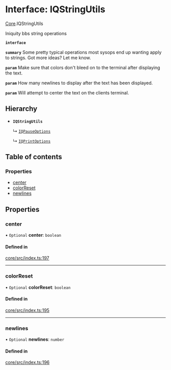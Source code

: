 # Interface: IQStringUtils

[Core](../modules/Core.md).IQStringUtils

Iniquity bbs string operations

**`interface`**

**`summary`** Some pretty typical operations most sysops end up wanting apply to strings. Got more ideas? Let me know.

**`param`** Make sure that colors don't bleed on to the terminal after displaying the text.

**`param`** How many newlines to display after the text has been displayed.

**`param`** Will attempt to center the text on the clients terminal.

## Hierarchy

- **`IQStringUtils`**

  ↳ [`IQPauseOptions`](Core.IQPauseOptions.md)

  ↳ [`IQPrintOptions`](Core.IQPrintOptions.md)

## Table of contents

### Properties

- [center](Core.IQStringUtils.md#center)
- [colorReset](Core.IQStringUtils.md#colorreset)
- [newlines](Core.IQStringUtils.md#newlines)

## Properties

### center

• `Optional` **center**: `boolean`

#### Defined in

[core/src/index.ts:197](https://github.com/iniquitybbs/iniquity/blob/d7c93a1/packages/core/src/index.ts#L197)

___

### colorReset

• `Optional` **colorReset**: `boolean`

#### Defined in

[core/src/index.ts:195](https://github.com/iniquitybbs/iniquity/blob/d7c93a1/packages/core/src/index.ts#L195)

___

### newlines

• `Optional` **newlines**: `number`

#### Defined in

[core/src/index.ts:196](https://github.com/iniquitybbs/iniquity/blob/d7c93a1/packages/core/src/index.ts#L196)
